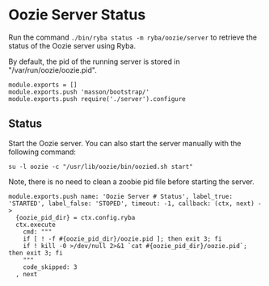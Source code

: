 
# Oozie Server Status

Run the command `./bin/ryba status -m ryba/oozie/server` to retrieve the status
of the Oozie server using Ryba.

By default, the pid of the running server is stored in
"/var/run/oozie/oozie.pid".

    module.exports = []
    module.exports.push 'masson/bootstrap/'
    module.exports.push require('./server').configure

## Status

Start the Oozie server. You can also start the server manually with the
following command:

```
su -l oozie -c "/usr/lib/oozie/bin/oozied.sh start"
```

Note, there is no need to clean a zoobie pid file before starting the server.

    module.exports.push name: 'Oozie Server # Status', label_true: 'STARTED', label_false: 'STOPED', timeout: -1, callback: (ctx, next) ->
      {oozie_pid_dir} = ctx.config.ryba
      ctx.execute
        cmd: """
        if [ ! -f #{oozie_pid_dir}/oozie.pid ]; then exit 3; fi
        if ! kill -0 >/dev/null 2>&1 `cat #{oozie_pid_dir}/oozie.pid`; then exit 3; fi
        """
        code_skipped: 3
      , next

